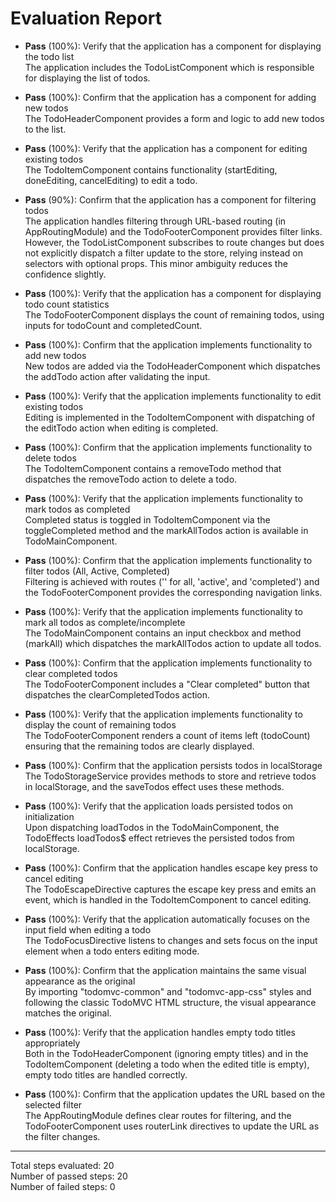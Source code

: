 # Evaluation Report

- **Pass** (100%): Verify that the application has a component for displaying the todo list  
  The application includes the TodoListComponent which is responsible for displaying the list of todos.

- **Pass** (100%): Confirm that the application has a component for adding new todos  
  The TodoHeaderComponent provides a form and logic to add new todos to the list.

- **Pass** (100%): Verify that the application has a component for editing existing todos  
  The TodoItemComponent contains functionality (startEditing, doneEditing, cancelEditing) to edit a todo.

- **Pass** (90%): Confirm that the application has a component for filtering todos  
  The application handles filtering through URL-based routing (in AppRoutingModule) and the TodoFooterComponent provides filter links. However, the TodoListComponent subscribes to route changes but does not explicitly dispatch a filter update to the store, relying instead on selectors with optional props. This minor ambiguity reduces the confidence slightly.

- **Pass** (100%): Verify that the application has a component for displaying todo count statistics  
  The TodoFooterComponent displays the count of remaining todos, using inputs for todoCount and completedCount.

- **Pass** (100%): Confirm that the application implements functionality to add new todos  
  New todos are added via the TodoHeaderComponent which dispatches the addTodo action after validating the input.

- **Pass** (100%): Verify that the application implements functionality to edit existing todos  
  Editing is implemented in the TodoItemComponent with dispatching of the editTodo action when editing is completed.

- **Pass** (100%): Confirm that the application implements functionality to delete todos  
  The TodoItemComponent contains a removeTodo method that dispatches the removeTodo action to delete a todo.

- **Pass** (100%): Verify that the application implements functionality to mark todos as completed  
  Completed status is toggled in TodoItemComponent via the toggleCompleted method and the markAllTodos action is available in TodoMainComponent.

- **Pass** (100%): Confirm that the application implements functionality to filter todos (All, Active, Completed)  
  Filtering is achieved with routes ('' for all, 'active', and 'completed') and the TodoFooterComponent provides the corresponding navigation links.

- **Pass** (100%): Verify that the application implements functionality to mark all todos as complete/incomplete  
  The TodoMainComponent contains an input checkbox and method (markAll) which dispatches the markAllTodos action to update all todos.

- **Pass** (100%): Confirm that the application implements functionality to clear completed todos  
  The TodoFooterComponent includes a "Clear completed" button that dispatches the clearCompletedTodos action.

- **Pass** (100%): Verify that the application implements functionality to display the count of remaining todos  
  The TodoFooterComponent renders a count of items left (todoCount) ensuring that the remaining todos are clearly displayed.

- **Pass** (100%): Confirm that the application persists todos in localStorage  
  The TodoStorageService provides methods to store and retrieve todos in localStorage, and the saveTodos effect uses these methods.

- **Pass** (100%): Verify that the application loads persisted todos on initialization  
  Upon dispatching loadTodos in the TodoMainComponent, the TodoEffects loadTodos$ effect retrieves the persisted todos from localStorage.

- **Pass** (100%): Confirm that the application handles escape key press to cancel editing  
  The TodoEscapeDirective captures the escape key press and emits an event, which is handled in the TodoItemComponent to cancel editing.

- **Pass** (100%): Verify that the application automatically focuses on the input field when editing a todo  
  The TodoFocusDirective listens to changes and sets focus on the input element when a todo enters editing mode.

- **Pass** (100%): Confirm that the application maintains the same visual appearance as the original  
  By importing "todomvc-common" and "todomvc-app-css" styles and following the classic TodoMVC HTML structure, the visual appearance matches the original.

- **Pass** (100%): Verify that the application handles empty todo titles appropriately  
  Both in the TodoHeaderComponent (ignoring empty titles) and in the TodoItemComponent (deleting a todo when the edited title is empty), empty todo titles are handled correctly.

- **Pass** (100%): Confirm that the application updates the URL based on the selected filter  
  The AppRoutingModule defines clear routes for filtering, and the TodoFooterComponent uses routerLink directives to update the URL as the filter changes.

---

Total steps evaluated: 20  
Number of passed steps: 20  
Number of failed steps: 0